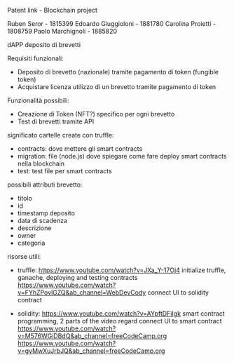 Patent link - Blockchain project

Ruben Seror - 1815399
Edoardo Giuggioloni - 1881780
Carolina Proietti - 1808759
Paolo Marchignoli - 1885820

dAPP deposito di brevetti 

Requisiti funzionali:
  - Deposito di brevetto (nazionale) tramite pagamento di token (fungible token)
  - Acquistare licenza utilizzo di un brevetto tramite pagamento di token


 Funzionalità possibili:
  - Creazione di Token (NFT?) specifico per ogni brevetto
  - Test di brevetti tramite API



significato cartelle create con truffle:
  - contracts: dove mettere gli smart contracts
  - migration: file (node.js) dove spiegare come fare deploy smart contracts nella blockchain
  - test: test file per smart contracts 


possibili attributi brevetto:
  - titolo
  - id
  - timestamp deposito
  - data di scadenza
  - descrizione
  - owner
  - categoria


risorse utili:
  - truffle: 
    https://www.youtube.com/watch?v=JXa_Y-17Oj4 initialize truffle, ganache, deploying and testing contracts
    https://www.youtube.com/watch?v=FYhZPovlGZQ&ab_channel=WebDevCody connect UI to solidity contract

  - solidity: 
    https://www.youtube.com/watch?v=AYpftDFiIgk smart contract programming, 2 parts of the video regard connect UI to smart contract
    https://www.youtube.com/watch?v=M576WGiDBdQ&ab_channel=freeCodeCamp.org
    https://www.youtube.com/watch?v=gyMwXuJrbJQ&ab_channel=freeCodeCamp.org